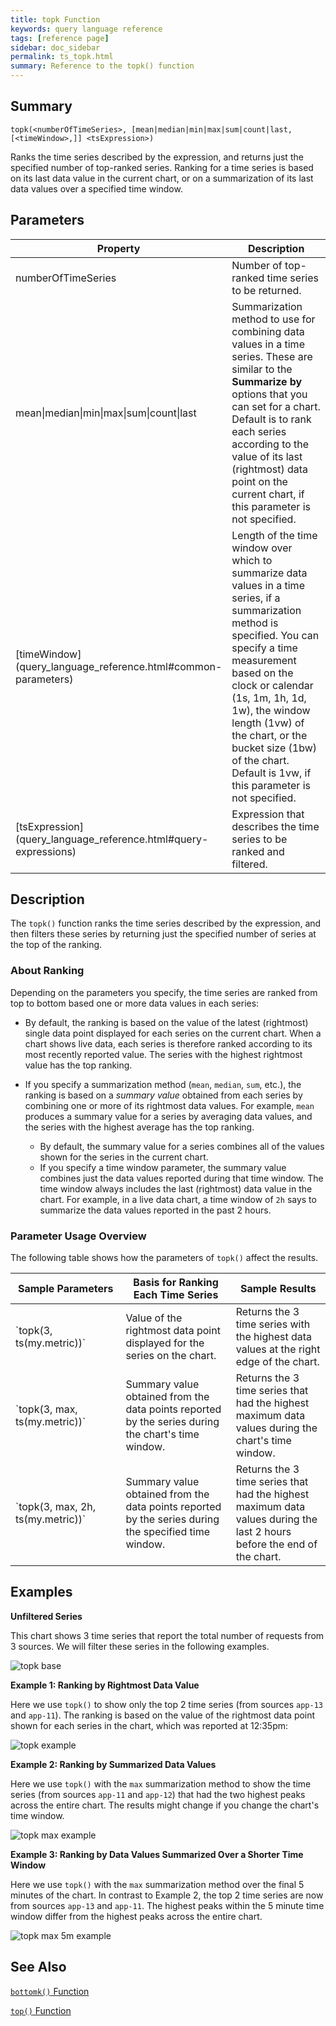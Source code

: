 ```yaml
---
title: topk Function
keywords: query language reference
tags: [reference page]
sidebar: doc_sidebar
permalink: ts_topk.html
summary: Reference to the topk() function
---
```

## Summary
```
topk(<numberOfTimeSeries>, [mean|median|min|max|sum|count|last, [<timeWindow>,]] <tsExpression>)
```
Ranks the time series described by the expression, and returns just the specified number of top-ranked series. Ranking for a time series is based on its last data value in the current chart, or on a summarization of its last data values over a specified time window.


## Parameters
<table>
<tbody>
<thead>
<tr><th width="20%">Property</th><th width="80%">Description</th></tr>
</thead>
<tr>
<td>numberOfTimeSeries</td>
<td>Number of top-ranked time series to be returned.  </td></tr>
<tr>
<td>mean&vert;median&vert;min&vert;max&vert;sum&vert;count&vert;last </td>
<td>Summarization method to use for combining data values in a time series.
These are similar to the <strong>Summarize by</strong> options that you can set for a chart.
Default is to rank each series according to the value of its last (rightmost) data point on the current chart, if this parameter is not specified.</td>
</tr>
<tr>
<td markdown="span">[timeWindow](query_language_reference.html#common-parameters)</td>
<td markdown="span">Length of the time window over which to summarize data values in a time series, if a summarization method is specified. You can specify a time measurement based on the clock or calendar (1s, 1m, 1h, 1d, 1w), the window length (1vw) of the chart, or the bucket size (1bw) of the chart. Default is 1vw, if this parameter is not specified.</td></tr>
<tr>
<td markdown="span"> [tsExpression](query_language_reference.html#query-expressions)</td>
<td>Expression that describes the time series to be ranked and filtered.</td>
</tr>
</tbody>
</table>


## Description

The `topk()` function ranks the time series described by the expression, and then filters these series by returning just the specified number of series at the top of the ranking.

### About Ranking

Depending on the parameters you specify, the time series are ranked from top to bottom based one or more data values in each series:

* By default, the ranking is based on the value of the latest (rightmost) single data point displayed for each series on the current chart. When a chart shows live data, each series is therefore ranked according to its most recently reported value. The series with the highest rightmost value has the top ranking.

* If you specify a summarization method (`mean`, `median`, `sum`, etc.), the ranking is based on a _summary value_ obtained from each series by combining one or more of its rightmost data values. For example, `mean` produces a summary value for a series by averaging data values, and the series with the highest average has the top ranking.

  * By default, the summary value for a series combines all of the values shown for the series in the current chart.
  * If you specify a time window parameter, the summary value combines just the data values reported during that time window. The time window always includes the last (rightmost) data value in the chart. For example, in a live data chart, a time window of `2h` says to summarize the data values reported in the past 2 hours.

### Parameter Usage Overview

The following table shows how the parameters of `topk()` affect the results.

<table>
<tbody>
<thead><tr><th width="35%">Sample Parameters</th> <th width="35%">Basis for Ranking Each Time Series</th> <th width="30%">Sample Results</th></tr>
</thead>
<tr>
<td markdown="span">`topk(3, ts(my.metric))`</td>
<td>Value of the rightmost data point displayed for the series on the chart. </td>
<td>Returns the 3 time series with the highest data values at the right edge of the chart.</td></tr>
<tr>
<td markdown="span">`topk(3, max, ts(my.metric))`</td>
<td>Summary value obtained from the data points reported by the series during the chart's time window.</td>
<td>Returns the 3 time series that had the highest maximum data values during the chart's time window.</td></tr>

<tr>
<td markdown="span">`topk(3, max, 2h, ts(my.metric))`</td>
<td>Summary value obtained from the data points reported by the series during the specified time window. </td>
<td>Returns the 3 time series that had the highest maximum data values during the last 2 hours before the end of the chart.</td></tr>
</tbody>
</table>


## Examples

**Unfiltered Series**

<!--- requests: ts(~sample.requests.total.num, source=app-11, source=app-12, source=app-13) --->
This chart shows 3 time series that report the total number of requests from 3 sources. We will filter these series in the following examples.

![topk base](images/ts_topk_filter_base.png)

**Example 1: Ranking by Rightmost Data Value**

<!--- topk(2, ${requests}) --->
Here we use `topk()` to show only the top 2 time series (from sources `app-13` and `app-11`). The ranking is based on the value of the rightmost data point shown for each series in the chart, which was reported at 12:35pm:

![topk example](images/ts_topk_default_ranking.png)

**Example 2: Ranking by Summarized Data Values**

<!--- topk(2, max, ${requests}) --->
Here we use `topk()` with the `max` summarization method to show the time series (from sources `app-11` and `app-12`) that had the two highest peaks across the entire chart. The results might change if you change the chart's time window.

![topk max example](images/ts_topk_max_over_chart.png)

**Example 3: Ranking by Data Values Summarized Over a Shorter Time Window**

<!--- topk(2, max, 5m, ${requests}) --->
Here we use `topk()` with the `max` summarization method over the final 5 minutes of the chart. In contrast to Example 2, the top 2 time series are now from sources `app-13` and `app-11`. The highest peaks within the 5 minute time window differ from the highest peaks across the entire chart.

![topk max 5m example](images/ts_topk_max_5m.png)

<!---
**Example XX: Ranking by Summarized Data Values**

Now we use `topk()` with the summarization method `sum` to show the 2 time series that accumulated the most requests across the entire chart. The results might change if you change the chart's time window.

  ```topk(3, sum, ts(~sample.requests.requests.total.num))```

**Example XX: Ranking by Data Values Summarized Over a Shorter Time Window**

The following query returns the 3 time series that reported the single highest number of requests during the last 2 hours.

  ```topk(3, max, 2h, ts(~sample.requests.requests.total.num))```
--->

## See Also

[`bottomk()` Function](ts_bottomk.html)

[`top()` Function](ts_top.html)
